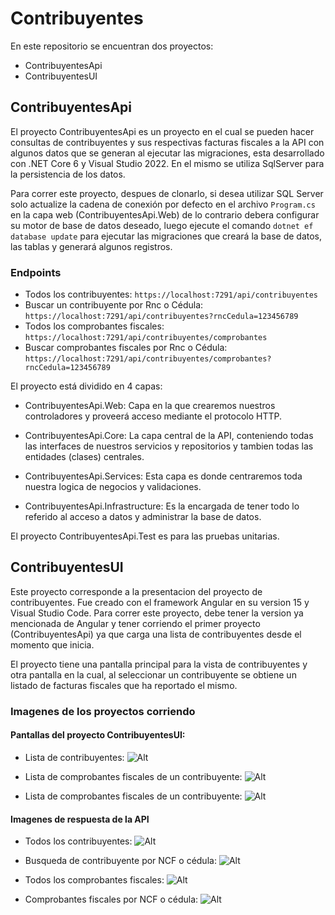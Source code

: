# Contribuyentes

En este repositorio se encuentran dos proyectos:

- ContribuyentesApi
- ContribuyentesUI

## ContribuyentesApi
El proyecto ContribuyentesApi es un proyecto en el cual se pueden hacer consultas de contribuyentes y sus respectivas facturas fiscales a la API con algunos datos que se generan al ejecutar las migraciones, 
esta desarrollado con .NET Core 6 y Visual Studio 2022. En el mismo se utiliza SqlServer para la persistencia de los datos.

Para correr este proyecto, despues de clonarlo, si desea utilizar SQL Server solo actualize la cadena de conexión por defecto en el archivo ``Program.cs`` en la capa web (ContribuyentesApi.Web)
de lo contrario debera configurar su motor de base de datos deseado, luego ejecute el comando ``dotnet ef database update`` para ejecutar las migraciones que creará la base de datos, las tablas y generará algunos registros.

### Endpoints

- Todos los contribuyentes:  ``https://localhost:7291/api/contribuyentes``
- Buscar un contribuyente por Rnc o Cédula: ``https://localhost:7291/api/contribuyentes?rncCedula=123456789``
- Todos los comprobantes fiscales:  ``https://localhost:7291/api/contribuyentes/comprobantes``
- Buscar comprobantes fiscales por Rnc o Cédula: ``https://localhost:7291/api/contribuyentes/comprobantes?rncCedula=123456789``

El proyecto está dividido en 4 capas:

- ContribuyentesApi.Web: Capa en la que crearemos nuestros controladores y proveerá acceso mediante el protocolo HTTP.

- ContribuyentesApi.Core: La capa central de la API, conteniendo todas las interfaces de nuestros servicios y repositorios y tambien todas las entidades (clases) centrales.

- ContribuyentesApi.Services: Esta capa es donde centraremos toda nuestra logica de negocios y validaciones.

- ContribuyentesApi.Infrastructure: Es la encargada de tener todo lo referido al acceso a datos y administrar la base de datos.

El proyecto ContribuyentesApi.Test es para las pruebas unitarias.

## ContribuyentesUI
Este proyecto corresponde a la presentacion del proyecto de contribuyentes. Fue creado con el framework Angular en su version 15 y Visual Studio Code.
Para correr este proyecto, debe tener la version ya mencionada de Angular y tener corriendo el primer proyecto (ContribuyentesApi) ya que carga una lista de contribuyentes
desde el momento que inicia.

El proyecto tiene una pantalla principal para la vista de contribuyentes y otra pantalla en la cual, al seleccionar un contribuyente se obtiene un listado de facturas fiscales que ha reportado el mismo.

### Imagenes de los proyectos corriendo
#### Pantallas del proyecto ContribuyentesUI:

- Lista de contribuyentes:
![Alt](https://github.com/Andersonpolanco1/Contribuyentes/blob/develop/imagenes/index.JPG)

- Lista de comprobantes fiscales de un contribuyente:
![Alt](https://github.com/Andersonpolanco1/Contribuyentes/blob/develop/imagenes/comprobantes-contirbuyente.JPG)

- Lista de comprobantes fiscales de un contribuyente:
![Alt](https://github.com/Andersonpolanco1/Contribuyentes/blob/develop/imagenes/comprobantes-contirbuyente.JPG)

#### Imagenes de respuesta de la API


- Todos los contribuyentes:
![Alt](https://github.com/Andersonpolanco1/Contribuyentes/blob/develop/imagenes/contribuyentesapi-todos.JPG)

- Busqueda de contribuyente por NCF o cédula:
![Alt](https://github.com/Andersonpolanco1/Contribuyentes/blob/develop/imagenes/contribuyentesapi-uno.JPG)

- Todos los comprobantes fiscales:
![Alt](https://github.com/Andersonpolanco1/Contribuyentes/blob/develop/imagenes/comprobantes-todos.JPG)

- Comprobantes fiscales por NCF o cédula:
![Alt](https://github.com/Andersonpolanco1/Contribuyentes/blob/develop/imagenes/comprobantes-uno.JPG)







